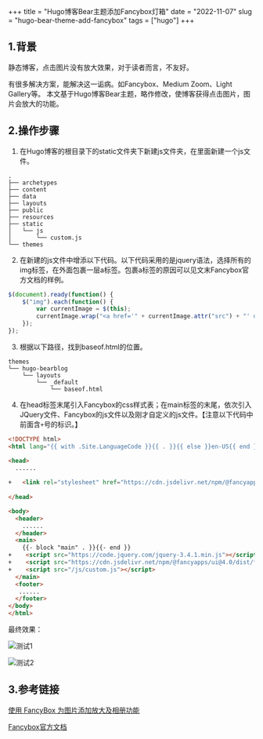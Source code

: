 +++
title = "Hugo博客Bear主题添加Fancybox灯箱"
date = "2022-11-07"
slug = "hugo-bear-theme-add-fancybox"
tags = ["hugo"]
+++

## 1.背景

静态博客，点击图片没有放大效果，对于读者而言，不友好。

有很多解决方案，能解决这一诟病。如Fancybox、Medium Zoom、Light Gallery等。
本文基于Hugo博客Bear主题，略作修改，使博客获得点击图片，图片会放大的功能。



## 2.操作步骤

1. 在Hugo博客的根目录下的static文件夹下新建js文件夹，在里面新建一个js文件。

```
.
├── archetypes
├── content
├── data
├── layouts
├── public
├── resources
├── static
│   └── js
│       └── custom.js
└── themes
```

2. 在新建的js文件中增添以下代码。以下代码采用的是jquery语法，选择所有的img标签，在外面包裹一层a标签。包裹a标签的原因可以见文末Fancybox官方文档的样例。

```javascript
$(document).ready(function() {
    $("img").each(function() {
        var currentImage = $(this);
        currentImage.wrap("<a href='" + currentImage.attr("src") + "' data-fancybox='gallery' data-caption='" + currentImage.attr("alt") + "'></a>");
    });
});
```

3. 根据以下路径，找到baseof.html的位置。

```
themes
└── hugo-bearblog
    └── layouts
        └── _default
            └── baseof.html
```

4. 在head标签末尾引入Fancybox的css样式表；在main标签的末尾，依次引入JQuery文件、Fancybox的js文件以及刚才自定义的js文件。【注意以下代码中前面含`+`号的标识。】

```html
<!DOCTYPE html>
<html lang="{{ with .Site.LanguageCode }}{{ . }}{{ else }}en-US{{ end }}">

<head>
  ......
    
+   <link rel="stylesheet" href="https://cdn.jsdelivr.net/npm/@fancyapps/ui@4.0/dist/fancybox.css"/>
  
</head>

<body>
  <header>
    ......
  </header>
  <main>
    {{- block "main" . }}{{- end }}
+    <script src="https://code.jquery.com/jquery-3.4.1.min.js"></script>
+    <script src="https://cdn.jsdelivr.net/npm/@fancyapps/ui@4.0/dist/fancybox.umd.js"></script>
+    <script src="/js/custom.js"></script>
  </main>
  <footer>
   ......
  </footer>
</body>
</html>
```




最终效果：

![测试1](https://lipsum.app/id/47/200x150)

![测试2](https://lipsum.app/id/46/200x150)

## 3.参考链接

[使用 FancyBox 为图片添加放大及相册功能](https://www.hostarr.com/fancybox/)

[Fancybox官方文档](https://fancyapps.com/fancybox/)

